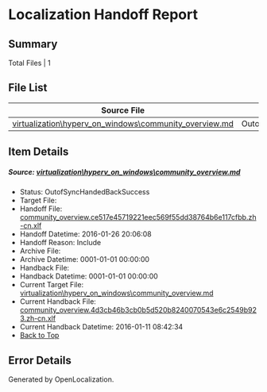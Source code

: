 # <a name='report-top'></a> Localization Handoff Report

## Summary
 Total Files | 1

## File List
 Source File | Status | Details 
 ----------- | ------ | ------- 
 [virtualization\hyperv_on_windows\community_overview.md](https://github.com/OpenLocalizationOrg/hyperVTest/blob/aa412242b0eceaac87c21fc1f0aafb8fe26b4034/virtualization/hyperv_on_windows/community_overview.md) | OutofSyncHandedBackSuccess | [Details](#9f095bf008f89cdaca0e2a1f1bc683232df24dd7101)

## Item Details
##### <a name='9f095bf008f89cdaca0e2a1f1bc683232df24dd7101'></a> Source: [virtualization\hyperv_on_windows\community_overview.md](https://github.com/OpenLocalizationOrg/hyperVTest/blob/aa412242b0eceaac87c21fc1f0aafb8fe26b4034/virtualization/hyperv_on_windows/community_overview.md)
* Status: OutofSyncHandedBackSuccess
* Target File: 
* Handoff File: [community_overview.ce517e45719221eec569f55dd38764b6e117cfbb.zh-cn.xlf](https://github.com/OpenLocalizationOrg/olhandoff/blob/69571a6bcf83f1b6f098d9f29840f8011b57b0b1/ol-handoff/OpenLocalizationOrg/hyperVTest.zh-cn/master/community_overview.ce517e45719221eec569f55dd38764b6e117cfbb.zh-cn.xlf)
* Handoff Datetime: 2016-01-26 20:06:08
* Handoff Reason: Include
* Archive File: 
* Archive Datetime: 0001-01-01 00:00:00
* Handback File: 
* Handback Datetime: 0001-01-01 00:00:00
* Current Target File: [virtualization\hyperv_on_windows\community_overview.md](https://github.com/OpenLocalizationOrg/hyperVTest.zh-cn/blob/4cefcaec79c518cc404a26f3f4cad270d9d638df/virtualization/hyperv_on_windows/community_overview.md)
* Current Handback File: [community_overview.4d3cb46b3cb0b5d520b8240070543e6c2549b923.zh-cn.xlf](https://github.com/OpenLocalizationOrg/olhandback/blob/dffc79c3ac4b0f15ffca376f5393063e5d8be426/ol-handback/OpenLocalizationOrg/hyperVTest.zh-cn/master/community_overview.4d3cb46b3cb0b5d520b8240070543e6c2549b923.zh-cn.xlf)
* Current Handback Datetime: 2016-01-11 08:42:34
* [Back to Top](#report-top)


## Error Details

Generated by OpenLocalization.
